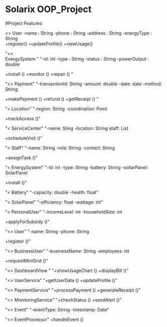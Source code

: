 # Solarix OOP_Project
#Project Features


<<entity>> 
    User 
 -name : String 
 -phone : String 
 -address : String 
 -energyType : String  
 +register() 
 +updateProfile() 
 +viewUsage() 


"<<entity>>       
EnergySystem  "
"-id: int
-type : String
-status : String 
-powerOutput : double

+install ()
+monitor ()
+repair ()
"

"<<entity>>
Payment"
"-transactionId: String
-amount: double
-date: date
-method: String

+makePayment ()
+refund ()
+getReceipt ()
"

"<<entity>
Location"
"-region: String
-coordination: Point

+trackAccess ()"

"<<entity>
ServiceCenter"
"-name: Sting
-location: String
staff: List<Person>

+scheduleVisit ()"

"<<entity>
Staff"
"-name: String
-role: String
-contact: String

+assignTask ()"

"<<entity>
EnergySystem"
"-id: int
-type: String
-battery: String
-sollarPanel: SolarPanel

+install ()"

"<<entity>
Battery"
"-capacity: double
-health: float"

"<<entity>
SolarPanel"
"-efficiency: float
-wattage: int"

"<<entity>
PersonalUser"
"-incomeLevel: int
-householdSize: int

+applyForSubsidy ()"

"<<entity>>
User"
"-name: String
-phone: String

+register ()"

"<<entity>>
BusinessUser"
"-businessName: String
-employees: int

+requestMiniGrid ()"

"<<boundary>>
DashboardView
"
"+showUsageChart ()
+displayBill ()"

"<<control>>
UserService"
"+getUserData ()
+updateProfile ()"

"<<control>>
PaymentService"
"+processPayment ()
+generateReceipt ()"

"<<control>>
MonitoringService"
"+checkStatus ()
+sendAlert ()"

"<<event>>
Event"
"-eventType: String
-timestamp: Date"

"<<control>>
EventProcessor"
+handleEvent ()
